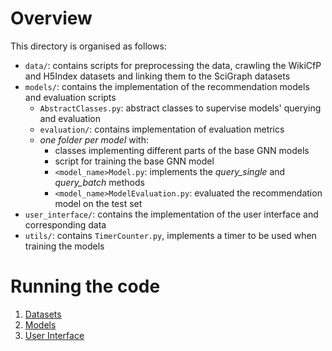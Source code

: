 # Overview

This directory is organised as follows:
 - `data/`: contains scripts for preprocessing the data, crawling the WikiCfP and H5Index datasets and linking them to the SciGraph datasets
 - `models/`: contains the implementation of the recommendation models and evaluation scripts
	- `AbstractClasses.py`: abstract classes to supervise models' querying and evaluation
	- `evaluation/`: contains implementation of evaluation metrics
	-  _one folder per model_ with:
		- classes implementing different parts of the base GNN models
		- script for training the base GNN model
		- `<model_name>Model.py`: implements the _query_single_ and _query_batch_ methods
		- `<model_name>ModelEvaluation.py`: evaluated the recommendation model on the test set
 - `user_interface/`: contains the implementation of the user interface and corresponding data
 - `utils/`: contains `TimerCounter.py`, implements a timer to be used when training the models
 
# Running the code

1. [Datasets](./data/README.md)
2. [Models](./models/README.md)
3. [User Interface](./user_interface/README.md)

